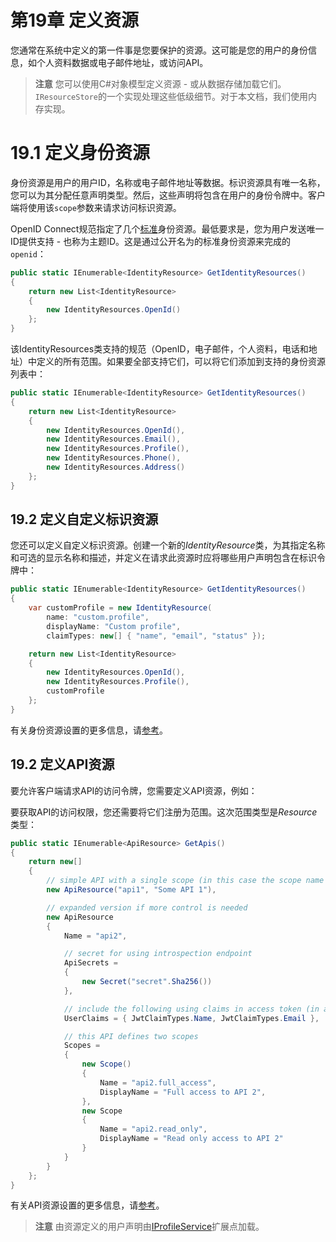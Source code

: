 # 第19章 定义资源
您通常在系统中定义的第一件事是您要保护的资源。这可能是您的用户的身份信息，如个人资料数据或电子邮件地址，或访问API。

> **注意**
您可以使用C#对象模型定义资源 - 或从数据存储加载它们。`IResourceStore`的一个实现处理这些低级细节。对于本文档，我们使用内存实现。

# 19.1 定义身份资源
身份资源是用户的用户ID，名称或电子邮件地址等数据。标识资源具有唯一名称，您可以为其分配任意声明类型。然后，这些声明将包含在用户的身份令牌中。客户端将使用该`scope`参数来请求访问标识资源。  

OpenID Connect规范指定了几个[标准](https://openid.net/specs/openid-connect-core-1_0.html#ScopeClaims)身份资源。最低要求是，您为用户发送唯一ID提供支持 - 也称为主题ID。这是通过公开名为的标准身份资源来完成的`openid`：  

``` C#
public static IEnumerable<IdentityResource> GetIdentityResources()
{
    return new List<IdentityResource>
    {
        new IdentityResources.OpenId()
    };
}
```   

该IdentityResources类支持的规范（OpenID，电子邮件，个人资料，电话和地址）中定义的所有范围。如果要全部支持它们，可以将它们添加到支持的身份资源列表中：

``` C#
public static IEnumerable<IdentityResource> GetIdentityResources()
{
    return new List<IdentityResource>
    {
        new IdentityResources.OpenId(),
        new IdentityResources.Email(),
        new IdentityResources.Profile(),
        new IdentityResources.Phone(),
        new IdentityResources.Address()
    };
}
```   

## 19.2 定义自定义标识资源
您还可以定义自定义标识资源。创建一个新的*IdentityResource*类，为其指定名称和可选的显示名称和描述，并定义在请求此资源时应将哪些用户声明包含在标识令牌中：

``` C#
public static IEnumerable<IdentityResource> GetIdentityResources()
{
    var customProfile = new IdentityResource(
        name: "custom.profile",
        displayName: "Custom profile",
        claimTypes: new[] { "name", "email", "status" });

    return new List<IdentityResource>
    {
        new IdentityResources.OpenId(),
        new IdentityResources.Profile(),
        customProfile
    };
}
```   

有关身份资源设置的更多信息，请[参考](https://github.com/thinksjay/IdentityServer4/blob/master/%E7%AC%AC54%E7%AB%A0%20%E8%BA%AB%E4%BB%BD%E8%B5%84%E6%BA%90.md)。

## 19.2 定义API资源
要允许客户端请求API的访问令牌，您需要定义API资源，例如：

要获取API的访问权限，您还需要将它们注册为范围。这次范围类型是*Resource*类型：

``` C#
public static IEnumerable<ApiResource> GetApis()
{
    return new[]
    {
        // simple API with a single scope (in this case the scope name is the same as the api name)
        new ApiResource("api1", "Some API 1"),

        // expanded version if more control is needed
        new ApiResource
        {
            Name = "api2",

            // secret for using introspection endpoint
            ApiSecrets =
            {
                new Secret("secret".Sha256())
            },

            // include the following using claims in access token (in addition to subject id)
            UserClaims = { JwtClaimTypes.Name, JwtClaimTypes.Email },

            // this API defines two scopes
            Scopes =
            {
                new Scope()
                {
                    Name = "api2.full_access",
                    DisplayName = "Full access to API 2",
                },
                new Scope
                {
                    Name = "api2.read_only",
                    DisplayName = "Read only access to API 2"
                }
            }
        }
    };
}
```   

有关API资源设置的更多信息，请[参考]()。

> **注意**
由资源定义的用户声明由[IProfileService]()扩展点加载。